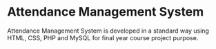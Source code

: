 # Attendance Management System 
Attendance Management System  is developed in a standard way using  HTML, CSS, PHP and MySQL for final year course project purpose. 
